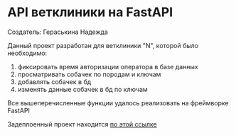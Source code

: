 # API ветклиники на FastAPI

Создатель: Гераськина Надежда

Данный проект разработан для ветклиники "N", которой было необходимо:
1. фиксировать время авторизации оператора в базе данных
2. просматривать собачек по породам и ключам
3. добавлять собачек в бд
4. изменять данные собачек в бд по ключам

Все вышеперечисленные функции удалось реализовать на фреймворке FastAPI

Задеплоенный проект находится [по этой ссылке](https://vetclinics.onrender.com/)
